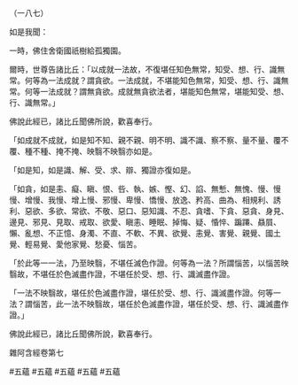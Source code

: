 （一八七）

如是我聞：

一時，佛住舍衛國祇樹給孤獨園。

爾時，世尊告諸比丘：「以成就一法故，不復堪任知色無常，知受、想、行、識無常。何等為一法成就？謂貪欲。一法成就，不堪能知色無常，知受、想、行、識無常。何等一法成就？謂無貪欲。成就無貪欲法者，堪能知色無常，堪能知受、想、行、識無常。」

佛說此經已，諸比丘聞佛所說，歡喜奉行。

「如成就不成就，如是知不知、親不親、明不明、識不識、察不察、量不量、覆不覆、種不種、掩不掩、映翳不映翳亦如是。

「如是知，如是識、解、受、求、辯、獨證亦復如是。

「如貪，如是恚、癡、瞋、恨、呰、執、嫉、慳、幻、諂、無慙、無愧、慢、慢慢、增慢、我慢、增上慢、邪慢、卑慢、憍慢、放逸、矜高、曲為、相規利、誘利、惡欲、多欲、常欲、不敬、惡口、惡知識、不忍、貪嗜、下貪、惡貪、身見、邊見、邪見、見取、戒取、欲愛、瞋恚、睡眠、掉悔、疑、惛悴、蹁蹮、贔屓、懶、亂想、不正憶、身濁、不直、不軟、不異、欲覺、恚覺、害覺、親覺、國土覺、輕易覺、愛他家覺、愁憂、惱苦。

「於此等一一法，乃至映翳，不堪任滅色作證。何等為一法？所謂惱苦，以惱苦映翳故，不堪任於色滅盡作證，不堪任於受、想、行、識滅盡作證。

「一法不映翳故，堪任於色滅盡作證，堪任於受、想、行、識滅盡作證。何等一法？謂惱苦，此一法不映翳故，堪任於色滅盡作證，堪任於受、想、行、識滅盡作證。」

佛說此經已，諸比丘聞佛所說，歡喜奉行。

雜阿含經卷第七



#五蘊
#五蘊
#五蘊
#五蘊
#五蘊
